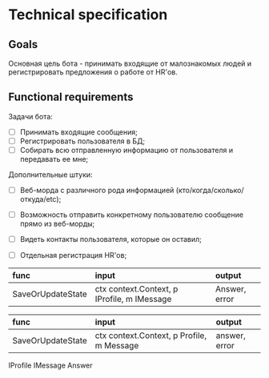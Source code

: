 # Technical specification

## Goals

Основная цель бота - принимать входящие от малознакомых людей и регистрировать предложения о работе от HR'ов.

## Functional requirements

Задачи бота:
- [ ] Принимать входящие сообщения;
- [ ] Регистрировать пользователя в БД;
- [ ] Собирать всю отправленную информацию от пользователя и передавать ее мне;

Дополнительные штуки:
- [ ] Веб-морда с различного рода информацией (кто/когда/сколько/откуда/etc);
- [ ] Возможность отправить конкретному пользователю сообщение прямо из веб-морды;
- [ ] Видеть контакты пользователя, которые он оставил;
- [ ] Отдельная регистрация HR'ов;


| func | input | output        |
|:---|:---|:--------------|
|SaveOrUpdateState| ctx context.Context, p IProfile, m IMessage| Answer, error |

| func | input                                     | output        |
|:---|:------------------------------------------|:--------------|
|SaveOrUpdateState| ctx context.Context, p Profile, m Message| answer, error |


IProfile
IMessage
Answer
